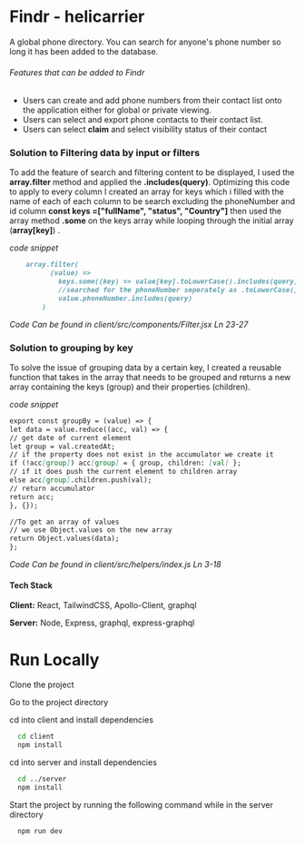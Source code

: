 # Findr - helicarrier

A global phone directory. You can search for anyone's phone number so long it has been added to the database.

###### Features that can be added to Findr

- Users can create and add phone numbers from their contact list onto the application either for global or private viewing.
- Users can select and export phone contacts to their contact list.
- Users can select **claim** and select visibility status of their contact

### Solution to Filtering data by input or filters

To add the feature of search and filtering content to be displayed, I used the **array.filter** method and applied the **.includes(query)**. Optimizing this code to apply to every column I created an array for keys which i filled with the name of each of each column to be search excluding the phoneNumber and id column **const keys =["fullName", "status", "Country"]** then used the array method **.some** on the keys array while looping through the initial array (**array[key]**) .

_code snippet_

```markdown
    array.filter(
          (value) =>
            keys.some((key) => value[key].toLowerCase().includes(query)) ||
            //searched for the phoneNumber seperately as .toLowerCase() does not apply to numbers
            value.phoneNumber.includes(query)
        )
```

_Code Can be found in client/src/components/Filter.jsx Ln 23-27_

### Solution to grouping by key

To solve the issue of grouping data by a certain key, I created a reusable function that takes in the array that needs to be grouped and returns a new array containing the keys (group) and their properties (children).

_code snippet_

```markdown
export const groupBy = (value) => {
let data = value.reduce((acc, val) => {
// get date of current element
let group = val.createdAt;
// if the property does not exist in the accumulator we create it
if (!acc[group]) acc[group] = { group, children: [val] };
// if it does push the current element to children array
else acc[group].children.push(val);
// return accumulator
return acc;
}, {});

//To get an array of values
// we use Object.values on the new array
return Object.values(data);
};
```

_Code Can be found in client/src/helpers/index.js Ln 3-18_

#### Tech Stack

**Client:** React, TailwindCSS, Apollo-Client, graphql

**Server:** Node, Express, graphql, express-graphql

# Run Locally

Clone the project

Go to the project directory

cd into client and install dependencies

```bash
  cd client
  npm install
```

cd into server and install dependencies

```bash
  cd ../server
  npm install
```

Start the project by running the following command while in the server directory

```bash
  npm run dev
```


